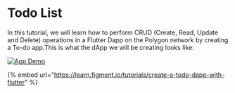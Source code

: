# Todo List

In this tutorial, we will learn how to perform CRUD (Create, Read, Update and Delete) operations in a Flutter Dapp on the Polygon network by creating a To-do app.This is what the dApp we will be creating looks like:

[![App Demo](https://github.com/figment-networks/learn-tutorials/raw/master/assets/flutter-todo-dapp-demo.gif)](https://github.com/figment-networks/learn-tutorials/raw/master/assets/flutter-todo-dapp-demo.gif)

{% embed url="https://learn.figment.io/tutorials/create-a-todo-dapp-with-flutter" %}
